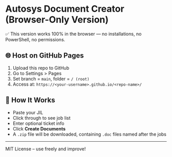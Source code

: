 
# Autosys Document Creator (Browser-Only Version)

✅ This version works 100% in the browser — no installations, no PowerShell, no permissions.

## 🌐 Host on GitHub Pages

1. Upload this repo to GitHub
2. Go to Settings > Pages
3. Set branch = `main`, folder = `/ (root)`
4. Access at: `https://<your-username>.github.io/<repo-name>/`

## 🚀 How It Works

- Paste your JIL
- Click through to see job list
- Enter optional ticket info
- Click **Create Documents**
- A `.zip` file will be downloaded, containing `.doc` files named after the jobs

---

MIT License – use freely and improve!
